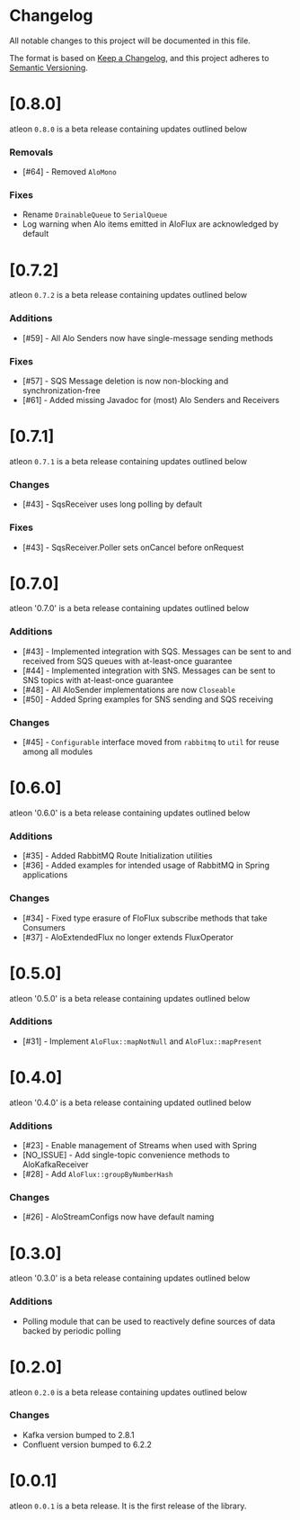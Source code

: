 # Changelog
All notable changes to this project will be documented in this file.

The format is based on [Keep a Changelog](https://keepachangelog.com/en/1.0.0/),
and this project adheres to [Semantic Versioning](https://semver.org/spec/v2.0.0.html).

# [0.8.0]
atleon `0.8.0` is a beta release containing updates outlined below

### Removals
* [#64] - Removed `AloMono`

### Fixes
* Rename `DrainableQueue` to `SerialQueue`
* Log warning when Alo items emitted in AloFlux are acknowledged by default

# [0.7.2]
atleon `0.7.2` is a beta release containing updates outlined below

### Additions
* [#59] - All Alo Senders now have single-message sending methods

### Fixes
* [#57] - SQS Message deletion is now non-blocking and synchronization-free
* [#61] - Added missing Javadoc for (most) Alo Senders and Receivers

# [0.7.1]
atleon `0.7.1` is a beta release containing updates outlined below

### Changes
* [#43] - SqsReceiver uses long polling by default

### Fixes
* [#43] - SqsReceiver.Poller sets onCancel before onRequest

# [0.7.0]
atleon '0.7.0' is a beta release containing updates outlined below

### Additions
* [#43] - Implemented integration with SQS. Messages can be sent to and received from SQS queues with at-least-once guarantee
* [#44] - Implemented integration with SNS. Messages can be sent to SNS topics with at-least-once guarantee
* [#48] - All AloSender implementations are now `Closeable`
* [#50] - Added Spring examples for SNS sending and SQS receiving

### Changes
* [#45] - `Configurable` interface moved from `rabbitmq` to `util` for reuse among all modules

# [0.6.0]
atleon '0.6.0' is a beta release containing updates outlined below

### Additions
* [#35] - Added RabbitMQ Route Initialization utilities
* [#36] - Added examples for intended usage of RabbitMQ in Spring applications

### Changes
* [#34] - Fixed type erasure of FloFlux subscribe methods that take Consumers
* [#37] - AloExtendedFlux no longer extends FluxOperator

# [0.5.0]

atleon '0.5.0' is a beta release containing updates outlined below

### Additions

* [#31] - Implement `AloFlux::mapNotNull` and `AloFlux::mapPresent`

# [0.4.0]

atleon '0.4.0' is a beta release containing updated outlined below

### Additions

* [#23] - Enable management of Streams when used with Spring
* [NO_ISSUE] - Add single-topic convenience methods to AloKafkaReceiver
* [#28] - Add `AloFlux::groupByNumberHash`

### Changes

* [#26] - AloStreamConfigs now have default naming

# [0.3.0]

atleon '0.3.0' is a beta release containing updates outlined below

### Additions

* Polling module that can be used to reactively define sources of data backed by periodic polling

# [0.2.0]

atleon `0.2.0` is a beta release containing updates outlined below

### Changes

* Kafka version bumped to 2.8.1
* Confluent version bumped to 6.2.2

# [0.0.1]

atleon `0.0.1` is a beta release. It is the first release of the library.